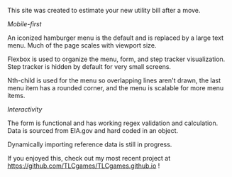 This site was created to estimate your new utility bill after a move.


*Mobile-first*

An iconized hamburger menu is the default and is replaced by a large text menu. Much of the page scales with viewport size.

Flexbox is used to organize the menu, form, and step tracker visualization. Step tracker is hidden by default for very small screens.

Nth-child is used for the menu so overlapping lines aren't drawn, the last menu item has a rounded corner, and the menu is scalable for more menu items.


*Interactivity*

The form is functional and has working regex validation and calculation. Data is sourced from EIA.gov and hard coded in an object.

Dynamically importing reference data is still in progress.

If you enjoyed this, check out my most recent project at https://github.com/TLCgames/TLCgames.github.io !